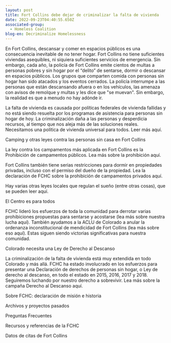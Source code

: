 ```yaml
---
layout: post
title: Fort Collins debe dejar de criminalizar la falta de vivienda
date: 2022-09-23T04:40:55.650Z
associated-group:
  - Homeless Coalition
blog-en: Decriminalize Homelessness
---
```

En Fort Collins, descansar y comer en espacios públicos es una consecuencia inevitable de no tener hogar. Fort Collins no tiene suficientes viviendas asequibles, ni siquiera suficientes servicios de emergencia. Sin embargo, cada año, la policía de Fort Collins emite cientos de multas a personas pobres y sin hogar por el “delito” de sentarse, dormir o descansar en espacios públicos. Los grupos que comparten comida con personas sin hogar han sido atacados y los eventos cerrados. La policía interrumpe a las personas que están descansando afuera o en los vehículos, las amenaza con avisos de remolque y multas y les dice que "se muevan". Sin embargo, la realidad es que a menudo no hay adónde ir.

La falta de vivienda es causada por políticas federales de vivienda fallidas y no está siendo resuelta por los programas de asistencia para personas sin hogar de hoy. La criminalización daña a las personas y desperdicia recursos, al tiempo que nos aleja más de las soluciones reales. Necesitamos una política de vivienda universal para todos. Leer más aquí.



Camping y otras leyes contra las personas sin casa en Fort Collins

La ley contra los campamentos más aplicada en Fort Collins es la Prohibición de campamentos públicos. Lea más sobre la prohibición aquí.

Fort Collins también tiene serias restricciones para dormir en propiedades privadas, incluso con el permiso del dueño de la propiedad. Lea la declaración de FCHC sobre la prohibición de campamentos privados aquí.

Hay varias otras leyes locales que regulan el sueño (entre otras cosas), que se pueden leer aquí.



El Centro es para todos 

FCHC lideró los esfuerzos de toda la comunidad para derrotar varias prohibiciones propuestas para sentarse y acostarse (lea más sobre nuestra lucha aquí). También ayudamos a la ACLU de Colorado a anular la ordenanza inconstitucional de mendicidad de Fort Collins (lea más sobre eso aquí). Estas siguen siendo victorias significativas para nuestra comunidad.



Colorado necesita una Ley de Derecho al Descanso



La criminalización de la falta de vivienda está muy extendida en todo Colorado y más allá. FCHC ha estado involucrado en los esfuerzos para presentar una Declaración de derechos de personas sin hogar, o Ley de derecho al descanso, en todo el estado en 2015, 2016, 2017 y 2018. Seguiremos luchando por nuestro derecho a sobrevivir. Lea más sobre la campaña Derecho al Descanso aquí.



Sobre FCHC: declaración de misión e historia

Archivos y proyectos pasados

Preguntas Frecuentes

Recursos y referencias de la FCHC

Datos de citas de Fort Collins